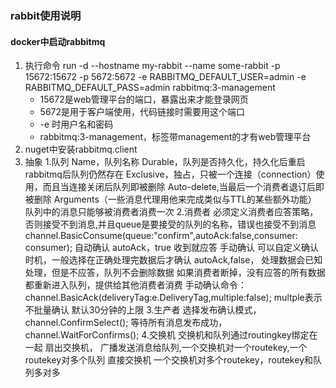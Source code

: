 ### rabbit使用说明
#### docker中启动rabbitmq
1. 执行命令
run -d --hostname my-rabbit --name some-rabbit -p 15672:15672 -p 5672:5672 -e RABBITMQ_DEFAULT_USER=admin -e RABBITMQ_DEFAULT_PASS=admin  rabbitmq:3-management
	+ 15672是web管理平台的端口，暴露出来才能登录网页
	+ 5672是用于客户端使用，代码链接时需要用这个端口
	+ -e 时用户名和密码
	+ rabbitmq:3-management，标签带management的才有web管理平台
2. nuget中安装rabbitmq.client
3. 抽象
	1.队列
		Name，队列名称
		Durable，队列是否持久化，持久化后重启rabbitmq后队列仍然存在
		Exclusive，独占，只被一个连接（connection）使用，而且当连接关闭后队列即被删除
		Auto-delete,当最后一个消费者退订后即被删除
		Arguments（一些消息代理用他来完成类似与TTL的某些额外功能）
		队列中的消息只能够被消费者消费一次
	2.消费者
		必须定义消费者应答策略，否则接受不到消息,并且queue是要接受的队列的名称，错误也接受不到消息
		channel.BasicConsume(queue:"confirm",autoAck:false,consumer: consumer);
		自动确认
			autoAck，true
			收到就应答
		手动确认
			可以自定义确认时机，一般选择在正确处理完数据后才确认
			autoAck,false，
			处理数据会已知处理，但是不应答，队列不会删除数据
			如果消费者断掉，没有应答的所有数据都重新进入队列，提供给其他消费者消费
			手动确认命令：channel.BasicAck(deliveryTag:e.DeliveryTag,multiple:false);
			multple表示不批量确认
			默认30分钟的上限
	3.生产者
		选择发布确认模式，  channel.ConfirmSelect();
		等待所有消息发布成功， channel.WaitForConfirms();
	4.交换机
		交换机和队列通过routingkey绑定在一起
		扇出交换机，
			广播发送消息给队列,一个交换机对一个routekey,一个routekey对多个队列
		直接交换机
			一个交换机对多个routekey，routekey和队列多对多
